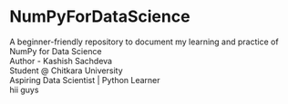# NumPyForDataScience
A beginner-friendly repository to document my learning and practice of NumPy for Data Science <br>
Author - Kashish Sachdeva<br>
Student @ Chitkara University<br>
Aspiring Data Scientist | Python Learner<br>
hii guys